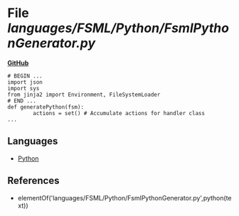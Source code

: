 # File _languages/FSML/Python/FsmlPythonGenerator.py_
**[GitHub](https://github.com/softlang/yas/blob/master/languages/FSML/Python/FsmlPythonGenerator.py)**
```
# BEGIN ...
import json
import sys
from jinja2 import Environment, FileSystemLoader
# END ...
def generatePython(fsm):
        actions = set() # Accumulate actions for handler class
...
```

## Languages
* [Python](../languages/Python.md)

## References
* elementOf('languages/FSML/Python/FsmlPythonGenerator.py',python(text))
